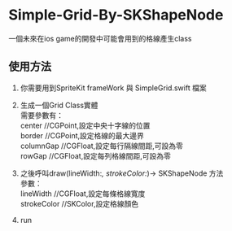 # Simple-Grid-By-SKShapeNode
一個未來在ios game的開發中可能會用到的格線產生class

## 使用方法  
1. 你需要用到SpriteKit frameWork 與 SimpleGrid.swift 檔案
    
2.  生成一個Grid Class實體  
    需要參數有：  
    center   //CGPoint,設定中央十字線的位置  
    border   //CGPoint,設定格線的最大邊界  
    columnGap   //CGFloat,設定每行隔線間距,可設為零  
    rowGap   //CGFloat,設定每列格線間距,可設為零  
    
3.  之後呼叫draw(lineWidth:_, strokeColor:_)-> SKShapeNode 方法  
    參數：  
    lineWidth //CGFloat,設定每條格線寬度  
    strokeColor //SKColor,設定格線顏色  
    
4.  run

